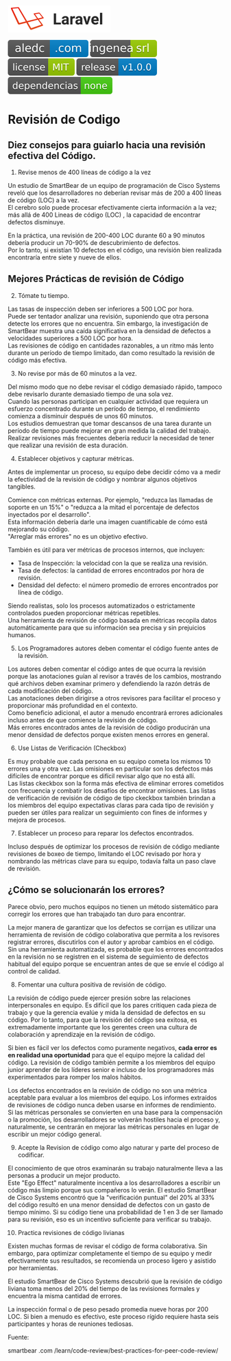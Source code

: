 ![Laravel](https://raw.githubusercontent.com/aledc7/Laravel/master/pirullo.png "Aledc.com")

[![aledc.com](https://github.com/aledc7/Scrum-Certification/blob/master/recursos/aledc.com.svg)](https://aledc.com)
[![ingenea.com.ar](https://github.com/aledc7/Scrum-Certification/blob/master/recursos/ingenea.svg)](http://ingenea.com.ar)
[![License](https://github.com/aledc7/Scrum-Certification/blob/master/recursos/mit-license.svg)](https://aledc.com)
[![GitHub release](https://github.com/aledc7/Scrum-Certification/blob/master/recursos/release.svg)](https://aledc.com)
[![Dependencies](https://github.com/aledc7/Scrum-Certification/blob/master/recursos/dependencias-none.svg)](https://aledc.com)

# Revisión de Codigo


## Diez consejos para guiarlo hacia una revisión efectiva del Código.

1. Revise menos de 400 líneas de código a la vez

Un estudio de SmartBear de un equipo de programación de Cisco Systems reveló que los desarrolladores no deberían revisar más de 200 a 400 líneas de código (LOC) a la vez.  
El cerebro solo puede procesar efectivamente cierta información a la vez; más allá de 400 Lineas de código (LOC) , la capacidad de encontrar defectos disminuye.  

En la práctica, una revisión de 200-400 LOC durante 60 a 90 minutos debería producir un 70-90% de descubrimiento de defectos.  
Por lo tanto, si existían 10 defectos en el código, una revisión bien realizada encontraría entre siete y nueve de ellos.


## Mejores Prácticas de revisión de Código

2. Tómate tu tiempo. 

Las tasas de inspección deben ser inferiores a 500 LOC por hora.   
Puede ser tentador analizar una revisión, suponiendo que otra persona detecte los errores que no encuentra. Sin embargo, la investigación de SmartBear muestra una caída significativa en la densidad de defectos a velocidades superiores a 500 LOC por hora.   
Las revisiones de código en cantidades razonables, a un ritmo más lento durante un período de tiempo limitado, dan como resultado la revisión de código más efectiva.  


3. No revise por más de 60 minutos a la vez.  

Del mismo modo que no debe revisar el código demasiado rápido, tampoco debe revisarlo durante demasiado tiempo de una sola vez.  
Cuando las personas participan en cualquier actividad que requiera un esfuerzo concentrado durante un período de tiempo, el rendimiento comienza a disminuir después de unos 60 minutos.  
Los estudios demuestran que tomar descansos de una tarea durante un período de tiempo puede mejorar en gran medida la calidad del trabajo.  
Realizar revisiones más frecuentes debería reducir la necesidad de tener que realizar una revisión de esta duración.  


4. Establecer objetivos y capturar métricas.

Antes de implementar un proceso, su equipo debe decidir cómo va a medir la efectividad de la revisión de código y nombrar algunos objetivos tangibles.  

Comience con métricas externas. Por ejemplo, "reduzca las llamadas de soporte en un 15%" o "reduzca a la mitad el porcentaje de defectos inyectados por el desarrollo".   
Esta información debería darle una imagen cuantificable de cómo está mejorando su código.  
  "Arreglar más errores" no es un objetivo efectivo.

También es útil para ver métricas de procesos internos, que incluyen:

  - Tasa de Inspección: la velocidad con la que se realiza una revisión.  
  - Tasa de defectos: la cantidad de errores encontrados por hora de revisión.  
  - Densidad del defecto: el número promedio de errores encontrados por línea de código.  
  
Siendo realistas, solo los procesos automatizados o estrictamente controlados pueden proporcionar métricas repetibles.    
Una herramienta de revisión de código basada en métricas recopila datos automáticamente para que su información sea precisa y sin prejuicios humanos.   

5. Los Programadores autores deben comentar el código fuente antes de la revisión. 

Los autores deben comentar el código antes de que ocurra la revisión porque las anotaciones guían al revisor a través de los cambios, mostrando qué archivos deben examinar primero y defendiendo la razón detrás de cada modificación del código.  
Las anotaciones deben dirigirse a otros revisores para facilitar el proceso y proporcionar más profundidad en el contexto.  
Como beneficio adicional, el autor a menudo encontrará errores adicionales incluso antes de que comience la revisión de código.  
Más errores encontrados antes de la revisión de código producirán una menor densidad de defectos porque existen menos errores en general.  

6. Use Listas de Verificación (Checkbox)

Es muy probable que cada persona en su equipo cometa los mismos 10 errores una y otra vez.  Las omisiones en particular son los defectos más difíciles de encontrar porque es difícil revisar algo que no está allí.  
Las listas ckeckbox son la forma más efectiva de eliminar errores cometidos con frecuencia y combatir los desafíos de encontrar omisiones.
 Las listas de verificación de revisión de código de tipo ckeckbox también brindan a los miembros del equipo expectativas claras para cada tipo de revisión y pueden ser útiles para realizar un seguimiento con fines de informes y mejora de procesos.  

7. Establecer un proceso para reparar los defectos encontrados. 

Incluso después de optimizar los procesos de revisión de código mediante revisiones de boxeo de tiempo, limitando el LOC revisado por hora y nombrando las métricas clave para su equipo, todavía falta un paso clave de revisión.  

## ¿Cómo se solucionarán los errores? 

Parece obvio, pero muchos equipos no tienen un método sistemático para corregir los errores que han trabajado tan duro para encontrar.

La mejor manera de garantizar que los defectos se corrijan es utilizar una herramienta de revisión de código colaborativa que permita a los revisores registrar errores, discutirlos con el autor y aprobar cambios en el código.  
Sin una herramienta automatizada, es probable que los errores encontrados en la revisión no se registren en el sistema de seguimiento de defectos habitual del equipo porque se encuentran antes de que se envíe el código al control de calidad.  


8. Fomentar una cultura positiva de revisión de código.

La revisión de código puede ejercer presión sobre las relaciones interpersonales en equipo. Es difícil que los pares critiquen cada pieza de trabajo y que la gerencia evalúe y mida la densidad de defectos en su código.
 Por lo tanto, para que la revisión del código  sea exitosa, es extremadamente importante que los gerentes creen una cultura de colaboración y aprendizaje en la revisión de código.  

Si bien es fácil ver los defectos como puramente negativos, __cada error es en realidad una oportunidad__ para que el equipo mejore la calidad del código.
 La revisión de código también permite a los miembros del equipo junior aprender de los líderes senior e incluso de los programadores más experimentados para romper los malos hábitos.

Los defectos encontrados en la revisión de código no son una métrica aceptable para evaluar a los miembros del equipo. 
 Los informes extraídos de revisiones de código nunca deben usarse en informes de rendimiento.   
 Si las métricas personales se convierten en una base para la compensación o la promoción, los desarrolladores se volverán hostiles hacia el proceso y, naturalmente, se centrarán en mejorar las métricas personales en lugar de escribir un mejor código general.  
 

9. Acepte la Revision de código como algo naturar y parte del proceso de codificar.

El conocimiento de que otros examinarán su trabajo naturalmente lleva a las personas a producir un mejor producto.  
Este "Ego Effect" naturalmente incentiva a los desarrolladores a escribir un código más limpio porque sus compañeros lo verán.   El estudio SmartBear de Cisco Systems encontró que la "verificación puntual" del 20% al 33% del código resultó en una menor densidad de defectos con un gasto de tiempo mínimo. 
Si su código tiene una probabilidad de 1 en 3 de ser llamado para su revisión, eso es un incentivo suficiente para verificar su trabajo.

10. Practica revisiones de código livianas

Existen muchas formas de revisar el código de forma colaborativa. Sin embargo, para optimizar completamente el tiempo de su equipo y medir efectivamente sus resultados, se recomienda un proceso ligero y asistido por herramientas.

El estudio SmartBear de Cisco Systems descubrió que la revisión de código liviana toma menos del 20% del tiempo de las revisiones formales y encuentra la misma cantidad de errores. 

La inspección formal o de peso pesado promedia nueve horas por 200 LOC. Si bien a menudo es efectivo, este proceso rígido requiere hasta seis participantes y horas de reuniones tediosas.  


Fuente:

smartbear  .com /learn/code-review/best-practices-for-peer-code-review/




